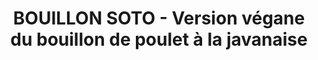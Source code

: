 ---
auteur: Auré
categories:
- Soupe
check: Non
checkAlwaysOk: false
cuisson: Oui
draft: false
ingredients:
  autres:
  - quantite: 12
    title: Eau
    unit: litre
  epices:
  - quantite: 350
    title: Tamari (sauce)
    unit: ml
  - quantite: 15
    title: poivre blanc moulue
    unit: grammes
  - quantite: 16
    title: Bouillon de légume (sans gluten)
    unit: unité
  - quantite: 20
    title: Cumin moulu
    unit: grammes
  - quantite: 20
    title: Coriandre en poudre
    unit: grammes
  - quantite: 3
    title: Citronnelle (bâton)
    unit: unité
  - quantite: 4
    title: Feuille de laurier
    unit: unité
  legumes:
  - quantite: 200
    title: Céleri branche
    unit: grammes
  - quantite: 500
    title: Poireau
    unit: grammes
  - quantite: 1
    title: Echalote
    unit: Kg
  - quantite: 100
    title: Gingembre bio
    unit: grammes
  - quantite: 2
    title: Ail
    unit: tête·s
  sucres:
  - quantite: 350
    title: Jus de citron
    unit: ml
layout: recettes
plate: 40
preparation: "Mettre une gamelle d'eau sur le feux, faire bouillir.\n\nEmincer finement\
  \ les poireaux, échalottes et le céleri. \n\nHacher le gingembre et l’ail. Verser\
  \ dans la gamelle.\n\nCasser les bâtons de citronnelle et plonger de même.\n\nAjouter\
  \ les épices, laurier, coriandre moulue, cumin moulu, poivre blanc, sel ainsi que\
  \ la sauce tamari.\n\nLe citron sera verser en fin de cuisson.\n\nGoûter et rectifier\
  \ l’assaisonnement. Laisser mijoter 45min à 1h minimum.\n\nAjouter le jus de citron\
  \ petit à petit en goûtant. Saler, rectifier l’assaisonnement.\n\nAvant le service,\
  \ ôter toute la citronnelle, feuilles de laurier.\n\nBol de 25cl par personne."
publishDate: 2024-06-17 22:01:00+00:00
quantite_desc: bol d'environ 25cl par personne
regime:
- vegan
- sans-gluten
region: Java
temperature: Chaud
title: BOUILLON SOTO - Version végane du bouillon de poulet à la javanaise
titleslug: bouillon-soto-version-vegane-du-bouillon-de-poulet-a-la-javanaise_uhcgh7o7
type: entree
uuid: uhcgh7o7
---